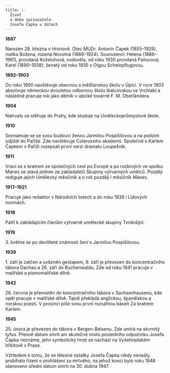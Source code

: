 ```yaml
---
title: |-
  Život
  a doba spisovatele
  Josefa Čapka v datech
---
```


**1887**

Narozen 28. března v Hronově. Otec MUDr. Antonín Čapek (1855–1929), matka Božena, rozená Novotná (1866–1924). Sourozenci: Helena (1886–1961), provdaná Koželuhová, ovdověla, od roku 1930 provdaná Palivcová; Karel (1890–1938), ženatý od roku 1935 s Olgou Scheinpflugovou.

**1892–1903**

Do roku 1900 navštěvuje obecnou a měšťanskou školu v Úpici. V roce 1903 absolvuje německou dvouletou odbornou školu tkalcovskou ve Vrchlabí a následně pracuje rok jako dělník v úpické továrně F. M. Oberländera.

**1904**

Natrvalo se stěhuje do Prahy, kde studuje na Uměleckoprůmyslové škole.

**1910**

Seznamuje se se svou budoucí ženou Jarmilou Pospíšilovou a na podzim odjíždí do Paříže. Zde navštěvuje Colarossiho akademii. Společně s Karlem Čapkem v Paříži rozepsali první verzi dramatu Loupežník.

**1911**

Vrací se s bratrem ze společných cest po Evropě a po rozbrojích ve spolku Mánes se stává jedním ze zakladatelů Skupiny výtvarných umělců. Později rediguje jejich Umělecký měsíčník a o rok později i měsíčník Mánes.

**1917–1921**

Pracuje jako redaktor v Národních listech a do roku 1939 i Lidových novinách.

**1918**

Patří k zakládajícím členům výtvarně umělecké skupiny Tvrdošíjní.

**1919**

3\. května se po devítileté známosti žení s Jarmilou Pospíšilovou.

**1939**

1\. září je zatčen a uvězněn gestapem, 9. září je převezen do koncentračního tábora Dachau a 26. září do Buchenwaldu. Zde od roku 1941 pracuje v malířské a písmomalířské dílně.

**1942**

26\. června je přemístěn do koncentračního tábora v Sachsenhausenu, kde opět pracuje v malířské dílně. Tajně překládá anglickou, španělskou a norskou poezii. V prosinci píše svou první rozsáhlou báseň Za bratrem Karlem.

**1945**

25\. února je převezen do tábora v Bergen-Belsenu. Zde umírá na skvrnitý tyfus. Přesné datum smrti ani skutečné místo posledního odpočinku Josefa Čapka neznáme, jeho symbolický hrob se nachází na Vyšehradském hřbitově v Praze.

Vzhledem k tomu, že se tělesné ostatky Josefa Čapka nikdy nenašly, probíhalo řízení o prohlášení za mrtvého, na jehož konci bylo roku 1948 stanoveno úřední datum úmrtí na 30. dubna 1947.
